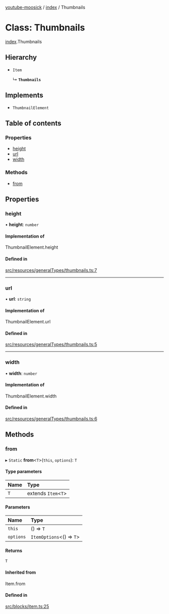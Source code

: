 [youtube-moosick](../README.md) / [index](../modules/index.md) / Thumbnails

# Class: Thumbnails

[index](../modules/index.md).Thumbnails

## Hierarchy

- `Item`

  ↳ **`Thumbnails`**

## Implements

- `ThumbnailElement`

## Table of contents

### Properties

- [height](index.Thumbnails.md#height)
- [url](index.Thumbnails.md#url)
- [width](index.Thumbnails.md#width)

### Methods

- [from](index.Thumbnails.md#from)

## Properties

### height

• **height**: `number`

#### Implementation of

ThumbnailElement.height

#### Defined in

[src/resources/generalTypes/thumbnails.ts:7](https://github.com/EvasiveXkiller/youtube-moosick/blob/abeb2f9/src/resources/generalTypes/thumbnails.ts#L7)

___

### url

• **url**: `string`

#### Implementation of

ThumbnailElement.url

#### Defined in

[src/resources/generalTypes/thumbnails.ts:5](https://github.com/EvasiveXkiller/youtube-moosick/blob/abeb2f9/src/resources/generalTypes/thumbnails.ts#L5)

___

### width

• **width**: `number`

#### Implementation of

ThumbnailElement.width

#### Defined in

[src/resources/generalTypes/thumbnails.ts:6](https://github.com/EvasiveXkiller/youtube-moosick/blob/abeb2f9/src/resources/generalTypes/thumbnails.ts#L6)

## Methods

### from

▸ `Static` **from**<`T`\>(`this`, `options`): `T`

#### Type parameters

| Name | Type |
| :------ | :------ |
| `T` | extends `Item`<`T`\> |

#### Parameters

| Name | Type |
| :------ | :------ |
| `this` | () => `T` |
| `options` | `ItemOptions`<() => `T`\> |

#### Returns

`T`

#### Inherited from

Item.from

#### Defined in

[src/blocks/item.ts:25](https://github.com/EvasiveXkiller/youtube-moosick/blob/abeb2f9/src/blocks/item.ts#L25)

